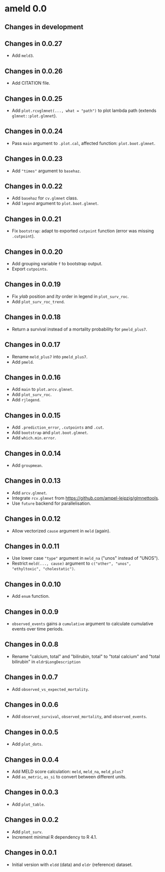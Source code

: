 # ameld 0.0

## Changes in development

## Changes in 0.0.27

- Add `meld3`.

## Changes in 0.0.26

- Add CITATION file.

## Changes in 0.0.25

- Add `plot.rcvglmnet(..., what = "path")` to plot lambda path
  (extends `glmnet::plot.glmnet`).

## Changes in 0.0.24

- Pass `main` argument to `.plot.cal`, affected function: `plot.boot.glmnet`.

## Changes in 0.0.23

- Add `"times"` argument to `basehaz`.

## Changes in 0.0.22

- Add `basehaz` for `cv.glmnet` class.
- Add `legend` argument to `plot.boot.glmnet`.

## Changes in 0.0.21

- Fix `bootstrap`: adapt to exported `cutpoint` function
  (error was missing `.cutpoint`).

## Changes in 0.0.20

- Add grouping variable `f` to bootstrap output.
- Export `cutpoints`.

## Changes in 0.0.19

- Fix *ylab* position and *lty* order in legend in `plot_surv_roc`.
- Add `plot_surv_roc_trend`.

## Changes in 0.0.18

- Return a survival instead of a mortality probability for `pmeld_plus7`.

## Changes in 0.0.17

- Rename `meld_plus7` into `pmeld_plus7`.
- Add `pmeld`.

## Changes in 0.0.16

- Add `main` to `plot.arcv.glmnet`.
- Add `plot_surv_roc`.
- Add `rjlegend`.

## Changes in 0.0.15

- Add `.prediction_error`, `.cutpoints` and `.cut`.
- Add `bootstrap` and `plot.boot.glmnet`.
- Add `which.min.error`.

## Changes in 0.0.14

- Add `groupmean`.

## Changes in 0.0.13

- Add `arcv.glmnet`.
- Integrate `rcv.glmnet` from https://github.com/ampel-leipzig/glmnettools.
- Use `future` backend for parallelisation.

## Changes in 0.0.12

- Allow vectorized `cause` argument in `meld` (again).

## Changes in 0.0.11

- Use lower case `"type"` argument in `meld_na` ("unos" instead of "UNOS").
- Restrict `meld(..., cause)` argument to
  `c("other", "unos", "ethyltoxic", "cholestatic")`.

## Changes in 0.0.10

- Add `enum` function.

## Changes in 0.0.9

- `observed_events` gains a `cumulative` argument to calculate cumulative
  events over time periods.

## Changes in 0.0.8

- Rename "calcium, total" and "bilirubin, total" to
  "total calcium" and "total bilirubin" in `eldr$LongDescription`

## Changes in 0.0.7

- Add `observed_vs_expected_mortality`.

## Changes in 0.0.6

- Add `observed_survival`, `observed_mortality`, and `observed_events`.

## Changes in 0.0.5

- Add `plot_dots`.

## Changes in 0.0.4

- Add MELD score calculation: `meld`, `meld_na`, `meld_plus7`
- Add `as_metric`, `as_si` to convert between different units.

## Changes in 0.0.3

- Add `plot_table`.

## Changes in 0.0.2

- Add `plot_surv`.
- Increment minimal R dependency to R 4.1.

## Changes in 0.0.1

- Initial version with `eldd` (data) and `eldr` (reference) dataset.
